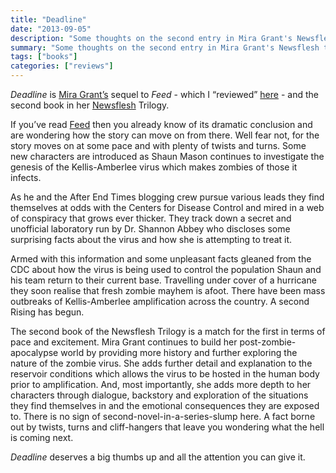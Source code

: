 ```yaml
---
title: "Deadline"
date: "2013-09-05"
description: "Some thoughts on the second entry in Mira Grant's Newsflesh trilogy."
summary: "Some thoughts on the second entry in Mira Grant's Newsflesh trilogy."
tags: ["books"]
categories: ["reviews"]
---
```


*Deadline* is [Mira Grant’s](http://www.miragrant.com) sequel to *Feed* - which I “reviewed” [here](../r2013-02-16-feed) - and the second book in her [Newsflesh](http://miragrant.com/newsflesh.php) Trilogy.

If you’ve read [Feed](http://en.wikipedia.org/wiki/Feed_%28Grant_novel%29) then you already know of its dramatic conclusion and are wondering how the story can move on from there. Well fear not, for the story moves on at some pace and with plenty of twists and turns. Some new characters are introduced as Shaun Mason continues to investigate the genesis of the Kellis-Amberlee virus which makes zombies of those it infects.

As he and the After End Times blogging crew pursue various leads they find themselves at odds with the Centers for Disease Control and mired in a web of conspiracy that grows ever thicker. They track down a secret and unofficial laboratory run by Dr. Shannon Abbey who discloses some surprising facts about the virus and how she is attempting to treat it.

Armed with this information and some unpleasant facts gleaned from the CDC about how the virus is being used to control the population Shaun and his team return to their current base. Travelling under cover of a hurricane they soon realise that fresh zombie mayhem is afoot. There have been mass outbreaks of Kellis-Amberlee amplification across the country. A second Rising has begun.

The second book of the Newsflesh Trilogy is a match for the first in terms of pace and excitement. Mira Grant continues to build her post-zombie-apocalypse world by providing more history and further exploring the nature of the zombie virus. She adds further detail and explanation to the reservoir conditions which allows the virus to be hosted in the human body prior to amplification. And, most importantly, she adds more depth to her characters through dialogue, backstory and exploration of the situations they find themselves in and the emotional consequences they are exposed to. There is no sign of second-novel-in-a-series-slump here. A fact borne out by twists, turns and cliff-hangers that leave you wondering what the hell is coming next.

*Deadline* deserves a big thumbs up and all the attention you can give it.
